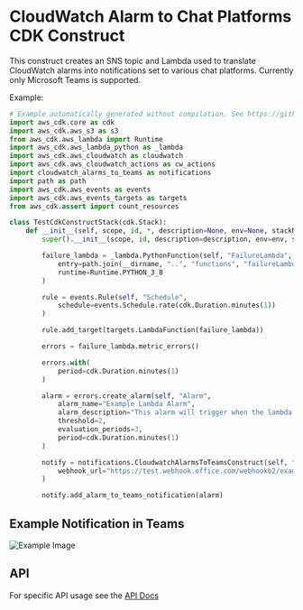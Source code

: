 # CloudWatch Alarm to Chat Platforms CDK Construct

This construct creates an SNS topic and Lambda used to translate CloudWatch alarms into notifications set to various chat platforms. Currently only Microsoft Teams is supported.

Example:

```python
# Example automatically generated without compilation. See https://github.com/aws/jsii/issues/826
import aws_cdk.core as cdk
import aws_cdk.aws_s3 as s3
from aws_cdk.aws_lambda import Runtime
import aws_cdk.aws_lambda_python as _lambda
import aws_cdk.aws_cloudwatch as cloudwatch
import aws_cdk.aws_cloudwatch_actions as cw_actions
import cloudwatch_alarms_to_teams as notifications
import path as path
import aws_cdk.aws_events as events
import aws_cdk.aws_events_targets as targets
from aws_cdk.assert import count_resources

class TestCdkConstructStack(cdk.Stack):
    def __init__(self, scope, id, *, description=None, env=None, stackName=None, tags=None, synthesizer=None, terminationProtection=None, analyticsReporting=None):
        super().__init__(scope, id, description=description, env=env, stackName=stackName, tags=tags, synthesizer=synthesizer, terminationProtection=terminationProtection, analyticsReporting=analyticsReporting)

        failure_lambda = _lambda.PythonFunction(self, "FailureLambda",
            entry=path.join(__dirname, "..", "functions", "failureLambda"),
            runtime=Runtime.PYTHON_3_8
        )

        rule = events.Rule(self, "Schedule",
            schedule=events.Schedule.rate(cdk.Duration.minutes(1))
        )

        rule.add_target(targets.LambdaFunction(failure_lambda))

        errors = failure_lambda.metric_errors()

        errors.with(
            period=cdk.Duration.minutes(1)
        )

        alarm = errors.create_alarm(self, "Alarm",
            alarm_name="Example Lambda Alarm",
            alarm_description="This alarm will trigger when the lambda fails 2 out of 3 times in a given period",
            threshold=2,
            evaluation_periods=3,
            period=cdk.Duration.minutes(1)
        )

        notify = notifications.CloudwatchAlarmsToTeamsConstruct(self, "Notification",
            webhook_url="https://test.webhook.office.com/webhookb2/example-webhook-goes-here"
        )

        notify.add_alarm_to_teams_notification(alarm)
```

## Example Notification in Teams

![Example Image](images/example.png)

## API

For specific API usage see the [API Docs](https://github.com/1davidmichael/Cloudwatch-Alarms-to-Chat-Platforms/blob/main/API.md)
